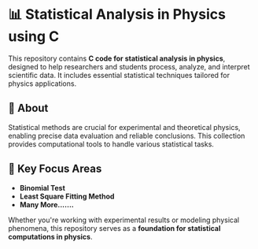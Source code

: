 # 📊 Statistical Analysis in Physics using C

This repository contains **C code for statistical analysis in physics**, designed to help researchers and students process, analyze, and interpret scientific data. It includes essential statistical techniques tailored for physics applications.

## 🔬 About  
Statistical methods are crucial for experimental and theoretical physics, enabling precise data evaluation and reliable conclusions. This collection provides computational tools to handle various statistical tasks.

## 📖 Key Focus Areas  
- **Binomial Test**  
- **Least Square Fitting Method**  
- **Many More.......**   

Whether you're working with experimental results or modeling physical phenomena, this repository serves as a **foundation for statistical computations in physics**.
